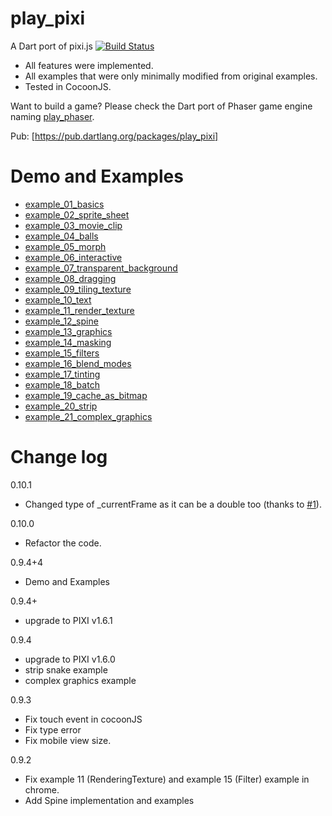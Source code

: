 play_pixi
=========
A Dart port of pixi.js [![Build Status](https://drone.io/github.com/playif/play_pixi/status.png)](https://drone.io/github.com/playif/play_pixi/latest)

* All features were implemented.
* All examples that were only minimally modified from original examples.
* Tested in CocoonJS.

Want to build a game? Please check the Dart port of Phaser game engine naming [play_phaser][1].

Pub: [https://pub.dartlang.org/packages/play_pixi]

Demo and Examples
==========
* [example_01_basics][2]
* [example_02_sprite_sheet][3]
* [example_03_movie_clip][4]
* [example_04_balls][5]
* [example_05_morph][6]
* [example_06_interactive][7]
* [example_07_transparent_background][8]
* [example_08_dragging][9]
* [example_09_tiling_texture][10]
* [example_10_text][11]
* [example_11_render_texture][12]
* [example_12_spine][13]
* [example_13_graphics][14]
* [example_14_masking][15]
* [example_15_filters][16]
* [example_16_blend_modes][17]
* [example_17_tinting][18]
* [example_18_batch][19]
* [example_19_cache_as_bitmap][20]
* [example_20_strip][21]
* [example_21_complex_graphics][22]

Change log
==========
0.10.1
 * Changed type of _currentFrame as it can be a double too (thanks to [#1](https://github.com/playif/play_pixi/pull/1)).

0.10.0
 * Refactor the code.

0.9.4+4
 * Demo and Examples

0.9.4+
 * upgrade to PIXI v1.6.1

0.9.4
 * upgrade to PIXI v1.6.0
 * strip snake example
 * complex graphics example

0.9.3
 * Fix touch event in cocoonJS
 * Fix type error
 * Fix mobile view size.

0.9.2
 * Fix example 11 (RenderingTexture) and example 15 (Filter) example in chrome.
 * Add Spine implementation and examples

[1]: https://github.com/playif/play_phaser
[2]: http://playif.github.io/pixi_example/example_01_basics/index.html
[3]: http://playif.github.io/pixi_example/example_02_sprite_sheet/index.html
[4]: http://playif.github.io/pixi_example/example_03_movie_clip/index.html
[5]: http://playif.github.io/pixi_example/example_04_balls/index.html
[6]: http://playif.github.io/pixi_example/example_05_morph/index.html
[7]: http://playif.github.io/pixi_example/example_06_interactive/index.html
[8]: http://playif.github.io/pixi_example/example_07_transparent_background/index.html
[9]: http://playif.github.io/pixi_example/example_08_dragging/index.html
[10]: http://playif.github.io/pixi_example/example_09_tiling_texture/index.html
[11]: http://playif.github.io/pixi_example/example_10_text/index.html
[12]: http://playif.github.io/pixi_example/example_11_render_texture/index.html
[13]: http://playif.github.io/pixi_example/example_12_spine/index.html
[14]: http://playif.github.io/pixi_example/example_13_graphics/index.html
[15]: http://playif.github.io/pixi_example/example_14_masking/index.html
[16]: http://playif.github.io/pixi_example/example_15_filters/index.html
[17]: http://playif.github.io/pixi_example/example_16_blend_modes/index.html
[18]: http://playif.github.io/pixi_example/example_17_tinting/index.html
[19]: http://playif.github.io/pixi_example/example_18_batch/index.html
[20]: http://playif.github.io/pixi_example/example_19_cache_as_bitmap/index.html
[21]: http://playif.github.io/pixi_example/example_20_strip/index.html
[22]: http://playif.github.io/pixi_example/example_21_complex_graphics/index.html

